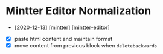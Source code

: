 # Mintter Editor Normalization

- [[2020-12-13]] [[mintter]] [[mintter-editor]]

- [x] paste html content and maintain format
- [x] move content from previous block when `deletebackwards`

[//begin]: # "Autogenerated link references for markdown compatibility"
[2020-12-13]: 2020-12-13 "2020-12-13"
[mintter]: ../mintter "Mintter"
[mintter-editor]: mintter-editor "Mintter Editor"
[//end]: # "Autogenerated link references"
